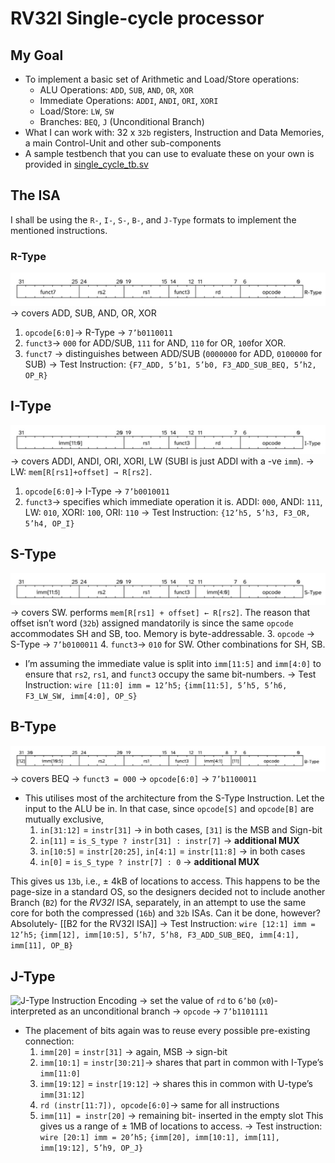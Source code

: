 # RV32I Single-cycle processor
## My Goal
- To implement a basic set of Arithmetic and Load/Store operations:
	- ALU Operations: `ADD`, `SUB`, `AND`, `OR`, `XOR`
	- Immediate Operations: `ADDI`, `ANDI`, `ORI`, `XORI`
	- Load/Store: `LW`, `SW`
	- Branches: `BEQ`, `J` (Unconditional Branch)
- What I can work with: 32 x `32b` registers, Instruction and Data Memories, a main Control-Unit and other sub-components
- A sample testbench that you can use to evaluate these on your own is provided in [single_cycle_tb.sv](single_cycle_tb.sv)

## The ISA
I shall be using the `R-`, `I-`, `S-`, `B-`, and `J-Type` formats to implement the mentioned instructions.


###  R-Type
![R-Type Instruction Encoding](Images/R_Type.jpg)
→ covers ADD, SUB, AND, OR, XOR
1. `opcode[6:0]`→ R-Type → `7’b0110011`
2. `funct3`→ `000` for ADD/SUB, `111` for AND, `110` for OR, `100`for XOR.
3. `funct7` → distinguishes between ADD/SUB (`0000000` for ADD, `0100000` for SUB)
→  Test Instruction: `{F7_ADD, 5’b1, 5’b0, F3_ADD_SUB_BEQ, 5’h2, OP_R}`
## I-Type
![I-Type Instruction Encoding](Images/I_Type.jpg)
→ covers ADDI, ANDI, ORI, XORI, LW (SUBI is just ADDI with a -ve `imm`).
→ LW: `mem[R[rs1]+offset] → R[rs2]`.
1. `opcode[6:0]`→ I-Type → `7’b0010011`
2. `funct3`→ specifies which immediate operation it is. ADDI: `000`, ANDI: `111`, LW: `010`, XORI: `100`, ORI: `110`
→ Test Instruction: `{12’h5, 5’h3, F3_OR, 5’h4, OP_I}`
## S-Type
![S-Type Instruction Encoding](Images/S_Type.jpg)
→ covers SW. performs `mem[R[rs1] + offset] ← R[rs2]`. The reason that offset isn’t word (`32b`) assigned mandatorily is since the same `opcode` accommodates SH and SB, too. Memory is byte-addressable.
3. `opcode` → S-Type → `7’b0100011`
4. `funct3`→ `010` for SW. Other combinations for SH, SB.
- I’m assuming the immediate value is split into `imm[11:5]` and `imm[4:0]` to ensure that `rs2`, `rs1`, and `funct3` occupy the same bit-numbers.
→ Test Instruction: 
`wire [11:0] imm = 12’h5;`
`{imm[11:5], 5’h5, 5’h6, F3_LW_SW, imm[4:0], OP_S}`
## B-Type
![B-Type Instruction Encoding](Images/B_Type.jpg)
→ covers BEQ → `funct3 = 000`
→ `opcode[6:0]` → `7’b1100011`
- This utilises most of the architecture from the S-Type Instruction.  Let the input to the ALU be in. In that case, since `opcode[S]` and `opcode[B]` are mutually exclusive,
	1. `in[31:12]` = `instr[31]` → in both cases, `[31]` is the MSB and Sign-bit
	2. `in[11]` = `is_S_type ? instr[31] : instr[7]` → **additional MUX**
	3. `in[10:5]` = `instr[20:25]`, `in[4:1]` = `instr[11:8]` →  in both cases
	4. `in[0]` = `is_S_type ? instr[7] : 0` →  **additional MUX**

This gives us `13b`, i.e., $\pm$ 4kB of locations to access. This happens to be the page-size in a standard OS, so the designers decided not to include another Branch (`B2`) for the *RV32I* ISA, separately, in an attempt to use the same core for both the compressed (`16b`) and `32b` ISAs. 
Can it be done, however? Absolutely- [[B2 for the RV32I ISA]]
→  Test Instruction:
`wire [12:1] imm = 12’h5;`
`{imm[12], imm[10:5], 5’h7, 5’h8, F3_ADD_SUB_BEQ, imm[4:1], imm[11], OP_B}`
## J-Type
![J-Type Instruction Encoding](Images/J_Type.jpg)
→ set the value of `rd` to `6’b0` (`x0`)- interpreted as an unconditional branch
→ `opcode` → `7’b1101111`
- The placement of bits again was to reuse every possible pre-existing connection:
	1. `imm[20]` = `instr[31]` →  again, MSB → sign-bit
	2. `imm[10:1]` = `instr[30:21]`→ shares that part in common with I-Type’s `imm[11:0]`
	3. `imm[19:12]` = `instr[19:12]` →  shares this in common with U-type’s `imm[31:12]`
	4. `rd (instr[11:7]), opcode[6:0]`→ same for all instructions
	5. `imm[11] = instr[20]` → remaining bit- inserted in the empty slot
This gives us a range of $\pm$ 1MB of locations to access. 
→ Test instruction:
`wire [20:1] imm = 20’h5;`
`{imm[20], imm[10:1], imm[11], imm[19:12], 5’h9, OP_J}`

